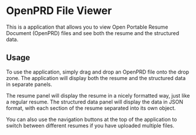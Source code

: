 # OpenPRD File Viewer

This is a application that allows you to view Open Portable Resume Document (OpenPRD) files and see both the resume and the structured data.

## Usage

To use the application, simply drag and drop an OpenPRD file onto the drop zone. The application will display both the resume and the structured data in separate panels.

The resume panel will display the resume in a nicely formatted way, just like a regular resume. The structured data panel will display the data in JSON format, with each section of the resume separated into its own object.

You can also use the navigation buttons at the top of the application to switch between different resumes if you have uploaded multiple files.

